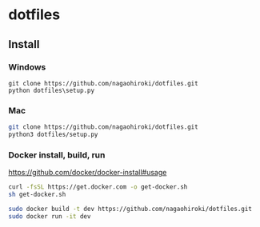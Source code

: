 # dotfiles

## Install

### Windows

```dos
git clone https://github.com/nagaohiroki/dotfiles.git
python dotfiles\setup.py
```

### Mac

```bash
git clone https://github.com/nagaohiroki/dotfiles.git
python3 dotfiles/setup.py
```

### Docker install, build, run

https://github.com/docker/docker-install#usage

```bash
curl -fsSL https://get.docker.com -o get-docker.sh
sh get-docker.sh

sudo docker build -t dev https://github.com/nagaohiroki/dotfiles.git
sudo docker run -it dev
```